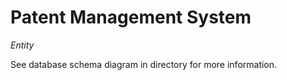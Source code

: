 # Patent Management System
*Entity*

See database schema diagram in directory for more information. 